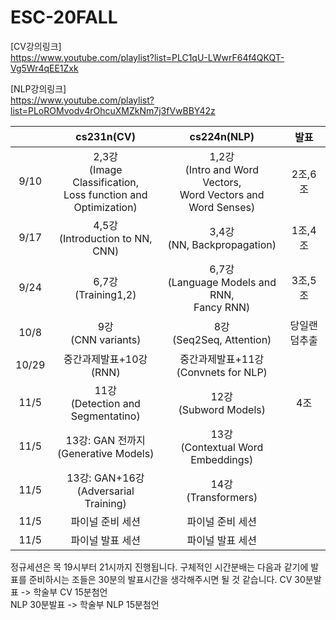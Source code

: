 # ESC-20FALL

[CV강의링크] <br>
https://www.youtube.com/playlist?list=PLC1qU-LWwrF64f4QKQT-Vg5Wr4qEE1Zxk

[NLP강의링크] <br>
https://www.youtube.com/playlist?list=PLoROMvodv4rOhcuXMZkNm7j3fVwBBY42z


||cs231n(CV)|cs224n(NLP)|발표|
|:--:|:----------------:|:-----------------:|:--:|
|9/10|2,3강<br>(Image Classification,<br>Loss function and Optimization)|1,2강<br>(Intro and Word Vectors,<br>Word Vectors and Word Senses)|2조,6조|
|9/17|4,5강<br>(Introduction to NN, CNN)|3,4강<br>(NN, Backpropagation)|1조,4조|
|9/24|6,7강<br>(Training1,2)|6,7강<br>(Language Models and RNN,<br>Fancy RNN)|3조,5조|
|10/8|9강<br>(CNN variants)|8강<br>(Seq2Seq, Attention)|당일랜덤추출|
|10/29|중간과제발표+10강<br>(RNN)|중간과제발표+11강<br>(Convnets for NLP)||
|11/5|11강<br>(Detection and Segmentatino)|12강<br>(Subword Models)|4조|
|11/5|13강: GAN 전까지<br>(Generative Models)|13강<br>(Contextual Word Embeddings)||
|11/5|13강: GAN+16강<br>(Adversarial Training)|14강<br>(Transformers)||
|11/5|파이널 준비 세션|파이널 준비 세션||
|11/5|파이널 발표 세션|파이널 발표 세션||

정규세션은 목 19시부터 21시까지 진행됩니다. 구체적인 시간분배는 다음과 같기에 발표를 준비하시는 조들은 30분의 발표시간을 생각해주시면 될 것 같습니다.
CV 30분발표 -> 학술부 CV 15분첨언 <br>
NLP 30분발표 -> 학술부 NLP 15분첨언
